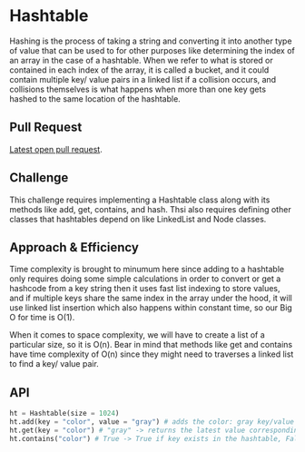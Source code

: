 # Hashtable

Hashing is the process of taking a string and converting it into another type of value that can be used to for other purposes like determining the index of an array in the case of a hashtable. When we refer to what is stored or contained in each index of the array, it is called a bucket, and it could contain multiple key/ value pairs in a linked list if a collision occurs, and collisions themselves is what happens when more than one key gets hashed to the same location of the hashtable.

## Pull Request

[Latest open pull request](https://github.com/HamzaAhmad97/data-structures-and-algorithms/pull/37).

## Challenge

This challenge requires implementing a Hashtable class along with its methods like add, get, contains, and hash. Thsi also requires defining other classes that hashtables depend on like LinkedList and Node classes.

## Approach & Efficiency

Time complexity is brought to minumum here since adding to a hashtable only requires doing some simple calculations in order to convert or get a hashcode from a key string then it uses fast list indexing to store values, and if multiple keys share the same index in the array under the hood, it will use linked list insertion which also happens within constant time, so our Big O for time is O(1).

When it comes to space complexity, we will have to create a list of a particular size, so it is O(n). Bear in mind that methods like get and contains have time complexity of O(n) since they might need to traverses a linked list to find a key/ value pair.

## API

```python
ht = Hashtable(size = 1024)
ht.add(key = "color", value = "gray") # adds the color: gray key/value pair to the hashtable ht.
ht.get(key = "color") # "gray" -> returns the latest value corresponding to the provided key.
ht.contains("color") # True -> True if key exists in the hashtable, False otherwise.
```
